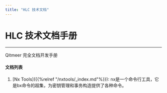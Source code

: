 ```yaml
---
title: "HLC 技术文档"
---
```


# HLC 技术文档手册

------------

Qitmeer 完全文档开发手册

#### 文档列表

1. [Nx Tools]({{%relref "/nxtools/_index.md"%}}): nx是一个命令行工具，它是bx命令的超集，为密钥管理和事务构造提供了各种命令。
